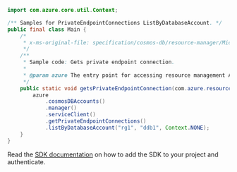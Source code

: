 ```java
import com.azure.core.util.Context;

/** Samples for PrivateEndpointConnections ListByDatabaseAccount. */
public final class Main {
    /*
     * x-ms-original-file: specification/cosmos-db/resource-manager/Microsoft.DocumentDB/stable/2021-10-15/examples/CosmosDBPrivateEndpointConnectionListGet.json
     */
    /**
     * Sample code: Gets private endpoint connection.
     *
     * @param azure The entry point for accessing resource management APIs in Azure.
     */
    public static void getsPrivateEndpointConnection(com.azure.resourcemanager.AzureResourceManager azure) {
        azure
            .cosmosDBAccounts()
            .manager()
            .serviceClient()
            .getPrivateEndpointConnections()
            .listByDatabaseAccount("rg1", "ddb1", Context.NONE);
    }
}
```

Read the [SDK documentation](https://github.com/Azure/azure-sdk-for-java/blob/azure-resourcemanager_2.15.0/sdk/resourcemanager/azure-resourcemanager/README.md) on how to add the SDK to your project and authenticate.
